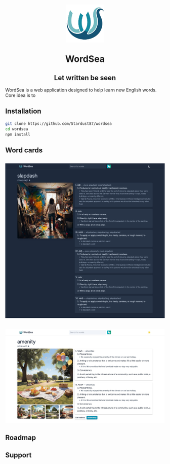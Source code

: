 <h1 align="center">
  <a href="http://localhost:5173/" target="_blank">
    <picture>
      <img src="assets/logo.png" alt="WordSea logo" width="120" height="120" />
    </picture>
  </a>
<p align="center">WordSea</p>
</h1>

<h2 align="center">
  Let written be seen
</h2>

WordSea is a web application designed to help learn new English words. Core idea is to 


## Installation

```bash
git clone https://github.com/Stardust87/wordsea
cd wordsea
npm install

```


## Word cards
<h2 >
    <picture>
      <img src="assets/slapdash.jpg" alt="slapdash meaning"/>
    </picture>
</h2>
<h2 >
    <picture>
      <img src="assets/amenity.jpg" alt="amenity meaning"  />
    </picture>
</h2>

## Roadmap

## Support
